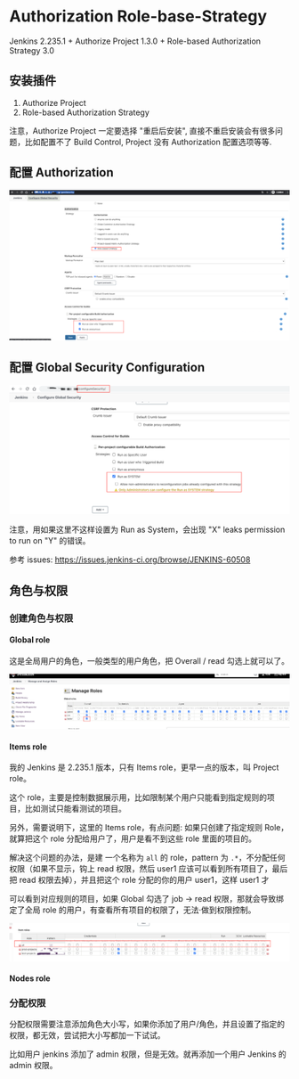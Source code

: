 # Authorization Role-base-Strategy

Jenkins 2.235.1 + Authorize Project 1.3.0 + Role-based Authorization Strategy 3.0


## 安装插件

1. Authorize Project
1. Role-based Authorization Strategy

注意，Authorize Project 一定要选择 "重启后安装", 直接不重启安装会有很多问题，比如配置不了 Build Control, Project 没有 Authorization 配置选项等等.

## 配置 Authorization

![Authorization Role-base-Strategy](./res/authorization-Role-base-Stategy.png)

## 配置 Global Security Configuration

![Global Security Configuration](./res/20200706-161943.png)

注意，用如果这里不这样设置为 Run as System，会出现 "X" leaks permission to run on "Y" 的错误。

参考 issues: https://issues.jenkins-ci.org/browse/JENKINS-60508

## 角色与权限

### 创建角色与权限

#### Global role

这是全局用户的角色，一般类型的用户角色，把 Overall / read 勾选上就可以了。

![Global Role](./res/20200706171302.png)

#### Items role

我的 Jenkins 是 2.235.1 版本，只有 Items role，更早一点的版本，叫 Project role。

这个 role，主要是控制数据展示用，比如限制某个用户只能看到指定规则的项目，比如测试只能看测试的项目。

另外，需要说明下，这里的 Items role，有点问题: 如果只创建了指定规则 Role，就算把这个 role 分配给用户了，用户是看不到这些 role 里面的项目的。

解决这个问题的办法，是建 一个名称为 `all` 的 role，pattern 为 `.*`，不分配任何权限（如果不显示，钩上 read 权限，然后 user1 应该可以看到所有项目了，最后把 read 权限去掉），并且把这个 role 分配的你的用户 user1，这样 user1 才

可以看到对应规则的项目，如果 Global 勾选了 job -> read 权限，那就会导致绑定了全局 role 的用户，有查看所有项目的权限了，无法·做到权限控制。

![Global Role](./res/20200706171427.png)

#### Nodes role

### 分配权限

分配权限需要注意添加角色大小写，如果你添加了用户/角色，并且设置了指定的权限，都无效，尝试把大小写都加一下试试。

比如用户 jenkins 添加了 admin 权限，但是无效。就再添加一个用户 Jenkins 的 admin 权限。
